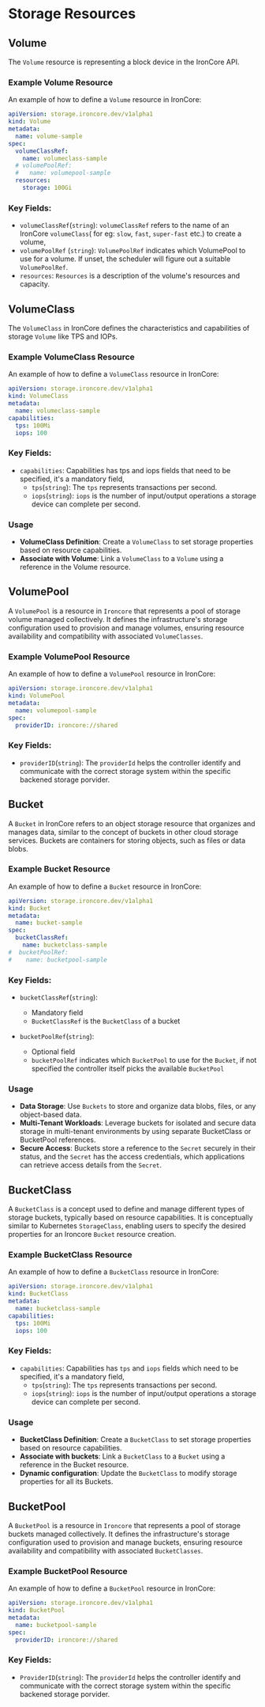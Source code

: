 # Storage Resources

## Volume

The `Volume` resource is representing a block device in the IronCore API.  

### Example Volume Resource

An example of how to define a `Volume` resource in IronCore:

```yaml
apiVersion: storage.ironcore.dev/v1alpha1
kind: Volume
metadata:
  name: volume-sample
spec:
  volumeClassRef:
    name: volumeclass-sample
  # volumePoolRef:
  #   name: volumepool-sample
  resources:
    storage: 100Gi
```

### Key Fields:

- `volumeClassRef`(`string`): `volumeClassRef` refers to the name of an IronCore `volumeClass`( for eg: `slow`, `fast`, `super-fast` etc.) to create a volume,
- `volumePoolRef` (`string`): `VolumePoolRef` indicates which VolumePool to use for a volume. If unset, the scheduler will figure out a suitable `VolumePoolRef`.
- `resources`: `Resources` is a description of the volume's resources and capacity.

## VolumeClass

The `VolumeClass` in IronCore defines the characteristics and capabilities of storage `Volume` like TPS and IOPs. 

### Example VolumeClass Resource

An example of how to define a `VolumeClass` resource in IronCore:

```yaml
apiVersion: storage.ironcore.dev/v1alpha1
kind: VolumeClass
metadata:
  name: volumeclass-sample
capabilities:
  tps: 100Mi
  iops: 100
```

### Key Fields:
- `capabilities`: Capabilities has tps and iops fields that need to be specified, it's a mandatory field,
    - `tps`(`string`): The `tps` represents transactions per second.
    - `iops`(`string`): `iops` is the number of input/output operations a storage device can complete per second.

### Usage

- **VolumeClass Definition**: Create a `VolumeClass` to set storage properties based on resource capabilities.
- **Associate with Volume**: Link a `VolumeClass` to a `Volume` using a reference in the Volume resource.

## VolumePool

A `VolumePool` is a resource in `Ironcore` that represents a pool of storage volume managed collectively. It defines 
the infrastructure's storage configuration used to provision and manage volumes, ensuring resource availability and 
compatibility with associated `VolumeClasses`.

### Example VolumePool Resource

An example of how to define a `VolumePool` resource in IronCore:

```yaml
apiVersion: storage.ironcore.dev/v1alpha1
kind: VolumePool
metadata:
  name: volumepool-sample
spec:
  providerID: ironcore://shared
```

### Key Fields:
- `providerID`(`string`): The `providerId` helps the controller identify and communicate with the correct storage system within the specific backened storage porvider.

## Bucket

A `Bucket` in IronCore refers to an object storage resource that organizes and manages data, similar to the concept of buckets
in other cloud storage services. Buckets are containers for storing objects, such as files or data blobs.

### Example Bucket Resource

An example of how to define a `Bucket` resource in IronCore:

```yaml
apiVersion: storage.ironcore.dev/v1alpha1
kind: Bucket
metadata:
  name: bucket-sample
spec:
  bucketClassRef:
    name: bucketclass-sample
#  bucketPoolRef:
#    name: bucketpool-sample
```

### Key Fields:
- `bucketClassRef`(`string`):
    - Mandatory field
    - `BucketClassRef` is the `BucketClass` of a bucket

- `bucketPoolRef`(`string`):
    - Optional field
    - `bucketPoolRef` indicates which `BucketPool` to use for the `Bucket`, if not specified the controller itself picks the available `BucketPool`


### Usage
- **Data Storage**: Use `Buckets` to store and organize data blobs, files, or any object-based data.
- **Multi-Tenant Workloads**: Leverage buckets for isolated and secure data storage in multi-tenant environments by using separate BucketClass or BucketPool references.
- **Secure Access**: Buckets store a reference to the `Secret` securely in their status, and the `Secret` has the access credentials, which applications can retrieve access details from the `Secret`.

## BucketClass

A `BucketClass` is a concept used to define and manage different types of storage buckets, typically based on resource 
capabilities. It is conceptually similar to Kubernetes `StorageClass`, enabling users to specify the desired properties 
for an Ironcore `Bucket` resource creation.

### Example BucketClass Resource

An example of how to define a `BucketClass` resource in IronCore:

```yaml
apiVersion: storage.ironcore.dev/v1alpha1
kind: BucketClass
metadata:
  name: bucketclass-sample
capabilities:
  tps: 100Mi
  iops: 100
```

### Key Fields:

- `capabilities`: Capabilities has `tps` and `iops` fields which need to be specified, it's a mandatory field,
    - `tps`(`string`): The `tps` represents transactions per second.
    - `iops`(`string`):  `iops` is the number of input/output operations a storage device can complete per second.

### Usage

- **BucketClass Definition**: Create a `BucketClass` to set storage properties based on resource capabilities.
- **Associate with buckets**: Link a `BucketClass` to a `Bucket` using a reference in the Bucket resource.
- **Dynamic configuration**: Update the `BucketClass` to modify storage properties for all its Buckets.

## BucketPool

A `BucketPool` is a resource in `Ironcore` that represents a pool of storage buckets managed collectively. It defines
the infrastructure's storage configuration used to provision and manage buckets, ensuring resource availability and 
compatibility with associated `BucketClasses`.

### Example BucketPool Resource

An example of how to define a `BucketPool` resource in IronCore:

```yaml
apiVersion: storage.ironcore.dev/v1alpha1
kind: BucketPool
metadata:
  name: bucketpool-sample
spec:
  providerID: ironcore://shared
```

### Key Fields:

- `ProviderID`(`string`):  The `providerId` helps the controller identify and communicate with the correct storage system within the specific backened storage porvider.
